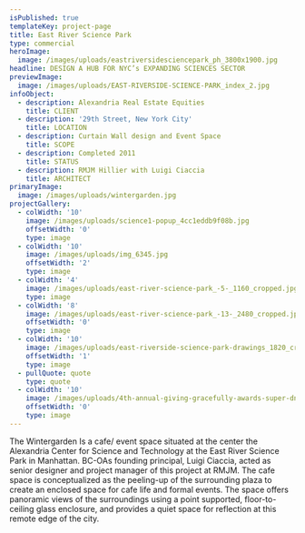 ```yaml
---
isPublished: true
templateKey: project-page
title: East River Science Park
type: commercial
heroImage:
  image: /images/uploads/eastriversidesciencepark_ph_3800x1900.jpg
headline: DESIGN A HUB FOR NYC’s EXPANDING SCIENCES SECTOR
previewImage:
  image: /images/uploads/EAST-RIVERSIDE-SCIENCE-PARK_index_2.jpg
infoObject:
  - description: Alexandria Real Estate Equities
    title: CLIENT
  - description: '29th Street, New York City'
    title: LOCATION
  - description: Curtain Wall design and Event Space
    title: SCOPE
  - description: Completed 2011
    title: STATUS
  - description: RMJM Hillier with Luigi Ciaccia
    title: ARCHITECT
primaryImage:
  image: /images/uploads/wintergarden.jpg
projectGallery:
  - colWidth: '10'
    image: /images/uploads/science1-popup_4cc1eddb9f08b.jpg
    offsetWidth: '0'
    type: image
  - colWidth: '10'
    image: /images/uploads/img_6345.jpg
    offsetWidth: '2'
    type: image
  - colWidth: '4'
    image: /images/uploads/east-river-science-park_-5-_1160_cropped.jpg
    type: image
  - colWidth: '8'
    image: /images/uploads/east-river-science-park_-13-_2480_cropped.jpg
    offsetWidth: '0'
    type: image
  - colWidth: '10'
    image: /images/uploads/east-riverside-science-park-drawings_1820_cropped.jpg
    offsetWidth: '1'
    type: image
  - pullQuote: quote
    type: quote
  - colWidth: '10'
    image: /images/uploads/4th-annual-giving-gracefully-awards-super-dnea6uotjyzl.jpg
    offsetWidth: '0'
    type: image
---
```

The Wintergarden Is a cafe/ event space situated at the center the Alexandria Center for Science and Technology at the East River Science Park in Manhattan. BC-OAs founding principal, Luigi Ciaccia, acted as senior designer and project manager of this project at RMJM. The cafe space is conceptualized as the peeling-up of the surrounding plaza to create an enclosed space for cafe life and formal events. The space offers panoramic views of the surroundings using a point supported, floor-to-ceiling glass enclosure, and provides a quiet space for reflection at this remote edge of the city.
